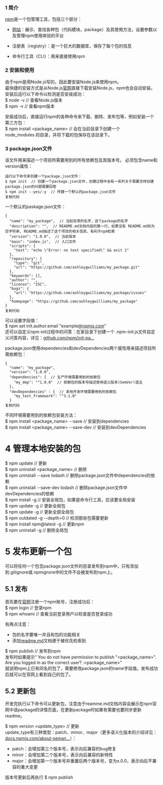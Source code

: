 ### 1 简介

[npm](https://www.npmjs.cn/getting-started/what-is-npm/)是一个包管理工具，包括三个部分：

- [网站](https://www.npmjs.com/)：展示、查找各种包（代码模块，package）及其使用方法，设置参数以及管理npm使用体验的平台

- 注册表（registry）：是一个巨大的数据库，保存了每个包的信息

- 命令行工具（CLI）：用来直接使用npm

### 2 安装和使用

由于npm是用Node.js写的，因此要安装Node.js来使用npm。  
最快捷的安装方式是从Node.js[官网](https://nodejs.org/en/download/)直接下载安装Node.js，npm也会自动安装。  
安装后运行以下命令以检测是否安装成功：  
\$ node \-v // 查看Node.js版本  
\$ npm \-v // 查看npm版本

安装成功后，直接运行npm的各种命令来下载、删除、发布包等，例如安装一个第三方包：  
\$ npm install \<package\_name> // 会在当前目录下创建一个  
node\_modules 的目录，并将下载的包保存在该目录下。

### 3 package.json文件

该文件用来描述一个项目所需要用到的所有依赖包及其版本号。 必须包含name和version属性：

```
运行以下命令来创建一个package.json文件：
$ npm init  // 创建一个package.json文件，创建过程中会有一系列关于需要怎样创建package.json的问题需要回答
$ npm init --yes/-y  // 传建一个默认的package.json文件
复制代码
```

一个默认的paskage.json文件：

```
{
  "name": "my_package",  // 当前目录的名字，这个package的名字
  "description": "",  // README.md文档内容的第一行，如果没有 README.md则为空字符串, README.md描述了这个项目的相关信息，有利于npm检索
  "version": "1.0.0",  // 当前版本
  "main": "index.js",  // 入口文件
  "scripts": {
    "test": "echo \"Error: no test specified\" && exit 1"
  },
  "repository": {
    "type": "git",
    "url": "https://github.com/ashleygwilliams/my_package.git"
  },
  "keywords": [],
  "author": "",
  "license": "ISC",
  "bugs": {
    "url": "https://github.com/ashleygwilliams/my_package/issues"
  },
  "homepage": "https://github.com/ashleygwilliams/my_package"
}
复制代码
```

可以设置字段值：  
\$ npm set init.author.email "example\@[npmjs.com](http://npmjs.com/)"  
还可以自定义npm init过程中的问答：在家目录下创建一个 .npm-init.js文件自定义问答内容，详见：[github.com/npm/init-pa…](https://github.com/npm/init-package-json)

package.json使用dependencies和devDependencies两个属性用来描述项目所需依赖包：

```
{
  "name": "my_package",
  "version": "1.0.0",
  "dependencies": {  // 生产环境需要用到的依赖包
    "my_dep": "^1.0.0"  // 依赖包的版本号描述使用语义版本(SemVer)语法
  },
  "devDependencies" : {  // 本地开发环境需要用到的依赖包
    "my_test_framework": "^3.1.0"
  }
复制代码
```

不同环境需要用到的依赖包安装方法：  
\$ npm install \<package\_name> \--save // 安装到dependencies  
\$ npm install \<package\_name> \--save-dev // 安装到devDependencies  

# 4 管理本地安装的包

\$ npm update // 更新  
\$ npm uninstall \<package\_name> // 删除  
\$ npm uninstall \--save lodash // 删除package.json文件中dependencies的依赖  
\$ npm uninstall \--save-dev lodash // 删除package.json文件中devDependencies的依赖  
\$ npm install \-g // 安装全局包，如果是命令行工具，应该要全局安装  
\$ npm update \-g // 更新全局包  
\$ npm update \-g // 更新全部全局包  
\$ npm outdated \-g \--depth=0 // 检测那些包需要更新  
\$ npm install npm\@latest \-g // 更新npm  
\$ npm uninstall \-g // 删除全局包  

# 5 发布更新一个包

可以将任何一个包含package.json文件的目录发布到npm中，只有添加到.gitignore或.npmignore中的文件不会被发布到npm上。

## 5.1 发布

首先要在[官网](https://www.npmjs.com/)注册一个npm账号，注册成功后：  
\$ npm login // 登录npm  
\$ npm whoami // 查看当前登录用户以检查是否登录成功

有两点注意：

- 包的名字要唯一并且和包的功能相关
- 添加[readme.md](http://readme.md/)文档便于被优先检索到

\$ npm publish // 发布到npm  
发布时如果提示“ You do not have permission to publish "\<package\_name>". Are you logged in as the correct user\? :\<package\_name>”  
就说明npm上已有同名的包了，需要修改package.json的name字段值。发布成功后就可以在官网上看到自己的包了。

## 5.2 更新包

开发完执行以下命令可以更新包，注意由于reamme.md文档内容会展示在npm官网中该package的详情页面，在更新package时如果有需要也要同步更新readme。

\$ npm version \<update\_type> // 更新  
update\_type有三种类型：patch、minor、major（更多语义化版本的介绍详见：[docs.npmjs.com/about-seman…](https://docs.npmjs.com/about-semantic-versioning)）：

- patch：会增加第三个版本号，表示向后兼容的bug修复
- minor：会增加第二个版本号，表示向后兼容的新特性
- major：会增加第一个版本号并重置后两个版本号，变为x.0.0，表示向后不兼容的重大变更

版本号更新后再执行 \$ npm publish

<!---->